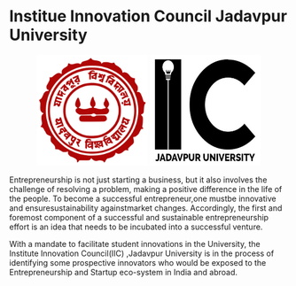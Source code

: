 # Institue Innovation Council Jadavpur University



<p align="center">
<img src="https://github.com/jadavpur-university-ed-cell/IICJadavpurUniversity/blob/master/assets/img/logo/julogo.png" width="200" height="200"></img>
<img src="https://github.com/jadavpur-university-ed-cell/IICJadavpurUniversity/blob/master/assets/img/logo/iic_logo_converted.jpg" width="200" height="200"></img></p>



Entrepreneurship is not just starting a business, but it also involves the challenge of resolving a problem, making a positive difference in the life of the people. To become a successful entrepreneur,one mustbe innovative and ensuresustainability againstmarket changes. 
Accordingly, the first and foremost component of a successful and sustainable entrepreneurship effort is an idea that needs to be incubated into a successful venture.

With  a  mandate  to  facilitate  student  innovations  in  the  University, the Institute Innovation Council(IIC) ,Jadavpur University is in the process of identifying some prospective innovators who  would  be  exposed  to  the  Entrepreneurship  and  Startup  eco-system  in  India  and  abroad.
